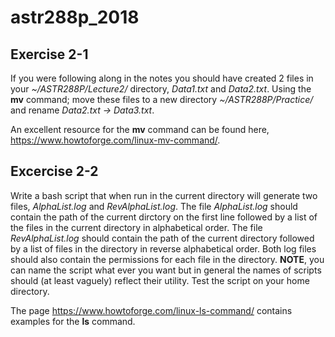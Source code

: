 # astr288p_2018

## Exercise 2-1

If you were following along in the notes you should have created 2 files in your *~/ASTR288P/Lecture2/* directory,  *Data1.txt* and *Data2.txt*. Using the **mv** command; move these files to a new directory *~/ASTR288P/Practice/* and rename *Data2.txt -> Data3.txt*.

An excellent resource for the **mv** command can be found here, https://www.howtoforge.com/linux-mv-command/.

## Excercise 2-2

Write a bash script that when run in the current directory will generate two files, *AlphaList.log* and *RevAlphaList.log*. The file *AlphaList.log* should contain the path of the current dirctory on the first line followed by a list of the files in the current directory in alphabetical order. The file *RevAlphaList.log* should contain the path of the current directory followed by a list of files in the directory in reverse alphabetical order. Both log files should also contain the permissions for each file in the directory. **NOTE**, you can name the script what ever you want but in general the names of scripts should (at least vaguely) reflect their utility. Test the script on your home directory.

The page https://www.howtoforge.com/linux-ls-command/ contains examples for the **ls** command. 